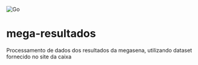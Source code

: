 ![Go](https://github.com/murilosrg/mega-resultados/workflows/Go/badge.svg?branch=master)

# mega-resultados
Processamento de dados dos resultados da megasena, utilizando dataset fornecido no site da caixa
